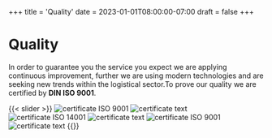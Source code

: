 +++
title = 'Quality'
date = 2023-01-01T08:00:00-07:00
draft = false
+++

# Quality

In order to guarantee you the service you expect we are applying continuous improvement, further we are using modern technologies and are seeking new trends within the logistical sector.To prove our quality we are certified by **DIN ISO 9001**.


{{< slider >}}
![certificate ISO 9001](img.cert.iso9001.jpg)
![certificate text](img.cert.text.jpg)
![certificate ISO 14001](img.cert.iso14001.jpg)
![certificate text](img.cert.text.jpg)
![certificate ISO 9001](img.cert.iso9001.jpg)
![certificate text](img.cert.text.jpg)
{{</slider >}}


